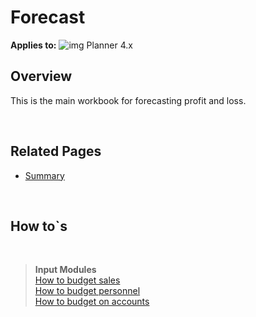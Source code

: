 # Forecast

**Applies to:** ![img](https://profitbasedocs.blob.core.windows.net/icons/yes-icon.png) Planner 4.x<br/>

## Overview
This is the main workbook for forecasting profit and loss.

<br/>

## Related Pages
-  [Summary](../../workbooks/financial-planning/forecast/summary.md)

<br/>

## How to`s

<br/>

> **Input Modules**<br/>
> [How to budget sales](../../modules/sales-forecast/sales-forecast-details.md)<br/>
> [How to budget personnel](../../modules/personnel/personnel-details.md)<br/>
> [How to budget on accounts](../../modules/account/account-details.md)<br/>





